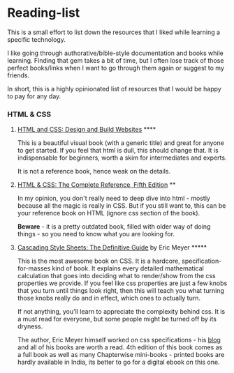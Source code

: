# Reading-list

This is a small effort to list down the resources that I liked while learning a specific technology. 

I like going through authorative/bible-style documentation and books while learning. Finding that gem takes a bit of time, but I often lose track of those perfect books/links when I want to go through them again or suggest to my friends.

In short, this is a highly opinionated list of resources that I would be happy to pay for any day.

### HTML & CSS

1. [HTML and CSS: Design and Build Websites](https://www.amazon.com/HTML-CSS-Design-Build-Websites/dp/1118008189) ****

    This is a beautiful visual book (with a generic title) and great for anyone to get started. If you feel that html is dull, this should change that. It is indispensable for beginners, worth a skim for intermediates and experts.

    It is not a reference book, hence weak on the details.

2. [HTML & CSS: The Complete Reference, Fifth Edition](https://www.amazon.in/HTML-CSS-Complete-Reference-Fifth/dp/0070701946) **

    In my opinion, you don't really need to deep dive into html - mostly because all the magic is really in CSS. But if you still want to, this can be your reference book on HTML (ignore css section of the book). 

    **Beware** - it is a pretty outdated book, filled with older way of doing things - so you need to know what you are looking for.

3. [Cascading Style Sheets: The Definitive Guide](https://www.amazon.in/gp/aw/d/1449393195/) by Eric Meyer *****

    This is the most awesome book on CSS. It is a hardcore, specification-for-masses kind of book. It explains every detailed mathematical calculation that goes into deciding what to render/show from the css properties we provide. If you feel like css properties are just a few knobs that you turn until things look right, then this will teach you what turning those knobs really do and in effect, which ones to actually turn.

    If not anything, you'll learn to appreciate the complexity behind css. It is a must read for everyone, but some people might be turned off by its dryness.

    The author, Eric Meyer himself worked on css specifications - his [blog](https://meyerweb.com/eric/css/) and all of his books are worth a read. 4th edition of this book comes as a full book as well as many Chapterwise mini-books - printed books are hardly available in India, its better to go for a digital ebook on this one.
